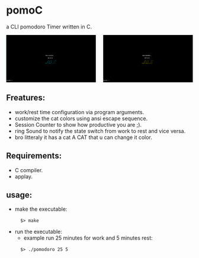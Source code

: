 # pomoC
  a CLI pomodoro Timer written in C.
<div style="display: flex; justify-content: space-between;">
  <img src="img/pomo1.png" style="width: 48%;" />
  <img src="img/pomo2.png" style="width: 48%;" /> 
</div>

## Freatures:
  - work/rest time configuration via program arguments.
  - customize the cat colors using ansi escape sequence.
  - Session Counter to show how productive you are ;).
  - ring Sound to notify the state switch from work to rest and vice versa.
  - bro litteraly it has a cat A CAT that u can change it color.
## Requirements:
  - C compiler.
  - applay.
## usage:
  - make the executable:
    ```
      $> make
    ```
  - run the executable:
     - example run 25 minutes for work and 5 minutes rest:
    ```
      $> ./pomodoro 25 5
    ```

